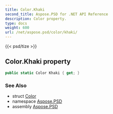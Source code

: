 ```yaml
---
title: Color.Khaki
second_title: Aspose.PSD for .NET API Reference
description: Color property. 
type: docs
weight: 600
url: /net/aspose.psd/color/khaki/
---
```

{{< psd/tize >}}
## Color.Khaki property

```csharp
public static Color Khaki { get; }
```

### See Also

* struct [Color](../)
* namespace [Aspose.PSD](../../color/)
* assembly [Aspose.PSD](../../../)


